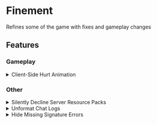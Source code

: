 # Finement

Refines some of the game with fixes and gameplay changes

## Features

### Gameplay

<details><summary>Client-Side Hurt Animation</summary>

Plays the hurt animation client-side when attacking entities. 
Note that this occurs on all entities, use 'Only Enable on Real Players' to reduce it to just other players.

</details>

### Other

<details><summary>Silently Decline Server Resource Packs</summary>
Silently decline server resource packs, but tell the server that you successfully downloaded them.

</details>

<details><summary>Unformat Chat Logs</summary>

Properly removes formatting from chat messages before logging them.

</details>

<details><summary>Hide Missing Signature Errors</summary>

Hides "Signature is missing from textures payload" errors from being logged.

</details>
